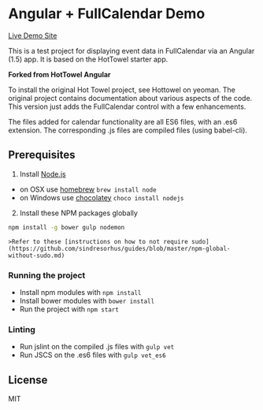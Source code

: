 # Angular + FullCalendar Demo

[Live Demo Site](https://safe-retreat-49267.herokuapp.com/)

This is a test project for displaying event data in FullCalendar via an Angular (1.5) app. It is based
on the HotTowel starter app.


**Forked from HotTowel Angular**

To install the original Hot Towel project, see Hottowel on yeoman. The original project contains
documentation about various aspects of the code. This version just adds the FullCalendar control
with a few enhancements.

The files added for calendar functionality are all ES6 files, with an .es6 extension. 
The corresponding .js files are compiled files (using babel-cli).


## Prerequisites

1. Install [Node.js](http://nodejs.org)
 - on OSX use [homebrew](http://brew.sh) `brew install node`
 - on Windows use [chocolatey](https://chocolatey.org/) `choco install nodejs`

2. Install these NPM packages globally

```bash
npm install -g bower gulp nodemon
```

    >Refer to these [instructions on how to not require sudo](https://github.com/sindresorhus/guides/blob/master/npm-global-without-sudo.md)


### Running the project
 - Install npm modules with `npm install`
 - Install bower modules with `bower install`
 - Run the project with `npm start`

### Linting
 - Run jslint on the compiled .js files with `gulp vet`
 - Run JSCS on the .es6 files with `gulp vet_es6`


## License

MIT
